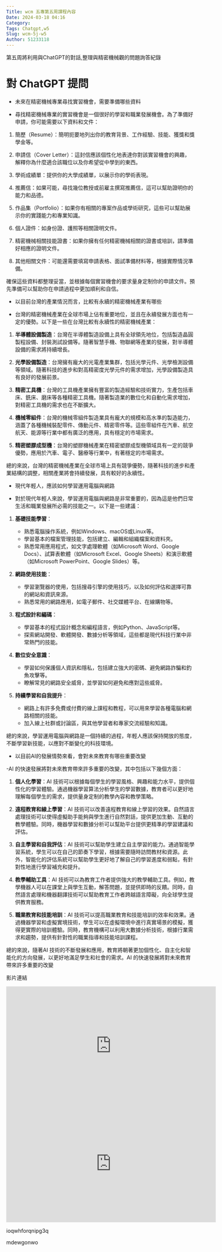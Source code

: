 ```yaml
---
Title: wcm 五專第五周課程內容
Date: 2024-03-18 04:16
Category: 
Tags: Chatgpt,w5
Slug: wcm-5j-w5
Author: 51233118
---
```


第五周將利用與ChatGPT的對話,整理與精密機械觀的問題詢答紀錄

<!-- PELICAN_END_SUMMARY -->

# 對 ChatGPT 提問

- 未來在精密機械專業尋找實習機會，需要準備哪些資料

- 尋找精密機械專業的實習機會是一個很好的學習和職業發展機會。為了準備好申請，你可能需要以下資料和文件：

1. 簡歷（Resume）：簡明扼要地列出你的教育背景、工作經驗、技能、獲獎和獎學金等。

2. 申請信（Cover Letter）：這封信應該個性化地表達你對該實習機會的興趣，解釋你為什麼適合該職位以及你希望從中學到的東西。

3. 學術成績單：提供你的大學成績單，以展示你的學術表現。

4. 推薦信：如果可能，尋找幾位教授或前雇主撰寫推薦信，這可以幫助證明你的能力和品德。

5. 作品集（Portfolio）：如果你有相關的專案作品或學術研究，這些可以幫助展示你的實踐能力和專業知識。

6. 個人證件：如身份證、護照等相關證明文件。

7. 精密機械相關技能證書：如果你擁有任何精密機械相關的證書或培訓，請準備好相應的證明文件。

8. 其他相關文件：可能還需要填寫申請表格、面試準備材料等，根據實際情況準備。

確保這些資料都整理妥當，並根據每個實習機會的要求量身定制你的申請文件。預先準備可以幫助你在申請過程中更加順利和自信。

- 以目前台灣的產業情況而言，比較有永續的精密機械產業有哪些

- 台灣的精密機械產業在全球市場上佔有重要地位，並且在永續發展方面也有一定的優勢。以下是一些在台灣比較有永續性的精密機械產業：

1. **半導體設備製造**：台灣在半導體製造設備上具有全球領先地位，包括製造晶圓製程設備、封裝測試設備等。隨著智慧手機、物聯網等產業的發展，對半導體設備的需求將持續增長。

2. **光學設備製造**：台灣擁有龐大的光電產業集群，包括光學元件、光學檢測設備等領域。隨著科技的進步和對高精密度光學元件的需求增加，光學設備製造具有良好的發展前景。

3. **精密工具機**：台灣的工具機產業擁有豐富的製造經驗和技術實力，生產包括車床、銑床、磨床等各種精密工具機。隨著製造業的數位化和自動化需求增加，對精密工具機的需求也在不斷擴大。

4. **機械零組件**：台灣的機械零組件製造業具有龐大的規模和高水準的製造能力，涵蓋了各種機械裝配零件、傳動元件、精密零件等。這些零組件在汽車、航空航天、能源等行業中都有廣泛的應用，具有穩定的市場需求。

5. **精密塑膠成型機**：台灣的塑膠機械產業在精密塑膠成型機領域具有一定的競爭優勢，應用於汽車、電子、醫療等行業中，有著穩定的市場需求。

總的來說，台灣的精密機械產業在全球市場上具有競爭優勢，隨著科技的進步和產業結構的調整，相關產業將會持續發展，具有較好的永續性。

- 現代年輕人，應該如何學習運用電腦與網路

- 對於現代年輕人來說，學習運用電腦與網路是非常重要的，因為這是他們日常生活和職業發展所必需的技能之一。以下是一些建議：

1. **基礎技能學習**：
   - 熟悉電腦操作系統，例如Windows、macOS或Linux等。
   - 學習基本的檔案管理技能，包括建立、編輯和組織檔案和資料夾。
   - 熟悉常用應用程式，如文字處理軟體（如Microsoft Word、Google Docs）、試算表軟體（如Microsoft Excel、Google Sheets）和演示軟體（如Microsoft PowerPoint、Google Slides）等。

2. **網路使用技能**：
   - 學習瀏覽器的使用，包括搜尋引擎的使用技巧，以及如何評估和選擇可靠的網站和資訊來源。
   - 熟悉常用的網路應用，如電子郵件、社交媒體平台、在線購物等。

3. **程式設計和編碼**：
   - 學習基本的程式設計概念和編程語言，例如Python、JavaScript等。
   - 探索網站開發、軟體開發、數據分析等領域，這些都是現代科技行業中非常熱門的技能。

4. **數位安全意識**：
   - 學習如何保護個人資訊和隱私，包括建立強大的密碼、避免網路詐騙和釣魚攻擊等。
   - 瞭解常見的網路安全威脅，並學習如何避免和應對這些威脅。

5. **持續學習和自我提升**：
   - 網路上有許多免費或付費的線上課程和教程，可以用來學習各種電腦和網路相關的技能。
   - 加入線上社群或討論區，與其他學習者和專家交流經驗和知識。

總的來說，學習運用電腦與網路是一個持續的過程，年輕人應該保持開放的態度，不斷學習新技能，以應對不斷變化的科技環境。

- 以目前AI的發展情勢來看，會對未來教育有哪些重要改變

-AI 的快速發展將對未來教育帶來許多重要的改變，其中包括以下幾個方面：

1. **個人化學習**：AI 技術可以根據每個學生的學習風格、興趣和能力水平，提供個性化的學習體驗。通過機器學習算法分析學生的學習數據，教育者可以更好地理解每個學生的需求，提供量身定制的教學內容和教學策略。

2. **遠程教育和線上學習**：AI 技術可以改善遠程教育和線上學習的效果。自然語言處理技術可以使得虛擬助手能夠與學生進行自然對話，提供更加生動、互動的教學體驗。同時，機器學習和數據分析可以幫助平台提供更精準的學習建議和評估。

3. **自主學習和自我評估**：AI 技術可以幫助學生建立自主學習的能力。通過智能學習系統，學生可以在自己的節奏下學習，根據需要隨時訪問教材和資源。此外，智能化的評估系統可以幫助學生更好地了解自己的學習進度和弱點，有針對性地進行學習補充和提升。

4. **教學輔助工具**：AI 技術可以為教育工作者提供強大的教學輔助工具。例如，教學機器人可以在課堂上與學生互動，解答問題，並提供即時的反饋。同時，自然語言處理和機器翻譯技術可以幫助教育工作者跨越語言障礙，向全球學生提供教育服務。

5. **職業教育和技能培訓**：AI 技術可以提高職業教育和技能培訓的效率和效果。通過機器學習和虛擬實境技術，學生可以在虛擬環境中進行真實場景的模擬，獲得更實際的培訓體驗。同時，教育機構可以利用大數據分析技術，根據行業需求和趨勢，提供有針對性的職業指導和技能培訓課程。

總的來說，隨著AI 技術的不斷發展和應用，教育將朝著更加個性化、自主化和智能化的方向發展，以更好地滿足學生和社會的需求。AI 的快速發展將對未來教育帶來許多重要的改變


影片連結

<iframe width="560" height="315" src="https://www.youtube.com/embed/Zt1auvGEKrk?si=p_WJFr6MvH4hspsu" title="YouTube video player" frameborder="0" allow="accelerometer; autoplay; clipboard-write; encrypted-media; gyroscope; picture-in-picture; web-share" referrerpolicy="strict-origin-when-cross-origin" allowfullscreen></iframe>

<iframe width="560" height="315" src="https://www.youtube.com/embed/ax__VhD0hUk?si=loIubSeY-8ol6v6U" title="YouTube video player" frameborder="0" allow="accelerometer; autoplay; clipboard-write; encrypted-media; gyroscope; picture-in-picture; web-share" referrerpolicy="strict-origin-when-cross-origin" allowfullscreen></iframe>

ioqwhforqnipg3q

mdewgonwo